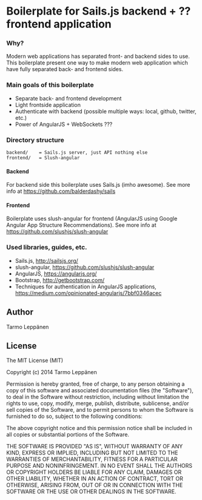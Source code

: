 # Boilerplate for Sails.js backend + ?? frontend application
### Why?
Modern web applications has separated front- and backend sides to use. This boilerplate present one way to make
modern web application which have fully separated back- and frontend sides.

### Main goals of this boilerplate
* Separate back- and frontend development
* Light frontside application
* Authenticate with backend (possible multiple ways: local, github, twitter, etc.)
* Power of AngularJS + WebSockets
???

### Directory structure
```
backend/    = Sails.js server, just API nothing else
frontend/   = Slush-angular
```

#### Backend
For backend side this boilerplate uses Sails.js (imho awesome). See more info at https://github.com/balderdashy/sails

#### Frontend
Boilerplate uses slush-angular for frontend (AngularJS using Google Angular App Structure Recommendations).
See more info at https://github.com/slushjs/slush-angular

### Used libraries, guides, etc.
* Sails.js, http://sailsjs.org/
* slush-angular, https://github.com/slushjs/slush-angular
* AngularJS, https://angularjs.org/
* Bootstrap, http://getbootstrap.com/
* Techniques for authentication in AngularJS applications, https://medium.com/opinionated-angularjs/7bbf0346acec

## Author
Tarmo Leppänen

## License
The MIT License (MIT)

Copyright (c) 2014 Tarmo Leppänen

Permission is hereby granted, free of charge, to any person obtaining a copy
of this software and associated documentation files (the "Software"), to deal
in the Software without restriction, including without limitation the rights
to use, copy, modify, merge, publish, distribute, sublicense, and/or sell
copies of the Software, and to permit persons to whom the Software is
furnished to do so, subject to the following conditions:

The above copyright notice and this permission notice shall be included in
all copies or substantial portions of the Software.

THE SOFTWARE IS PROVIDED "AS IS", WITHOUT WARRANTY OF ANY KIND, EXPRESS OR
IMPLIED, INCLUDING BUT NOT LIMITED TO THE WARRANTIES OF MERCHANTABILITY,
FITNESS FOR A PARTICULAR PURPOSE AND NONINFRINGEMENT. IN NO EVENT SHALL THE
AUTHORS OR COPYRIGHT HOLDERS BE LIABLE FOR ANY CLAIM, DAMAGES OR OTHER
LIABILITY, WHETHER IN AN ACTION OF CONTRACT, TORT OR OTHERWISE, ARISING FROM,
OUT OF OR IN CONNECTION WITH THE SOFTWARE OR THE USE OR OTHER DEALINGS IN
THE SOFTWARE.
